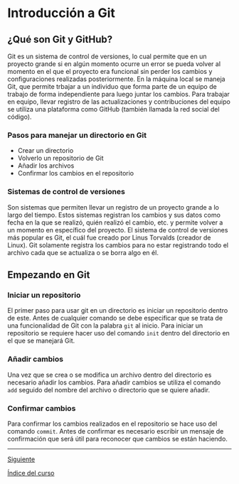 # Introducción a Git

## ¿Qué son Git y GitHub?

Git es un sistema de control de versiones, lo cual permite que en un proyecto grande si en algún momento ocurre un error se pueda volver al momento en el que el proyecto era funcional sin perder los cambios y configuraciones realizadas posteriormente. En la máquina local se maneja Git, que permite trbajar a un individuo que forma parte de un equipo de trabajo de forma independiente para luego juntar los cambios. Para trabajar en equipo, llevar registro de las actualizaciones y contribuciones del equipo se utiliza una plataforma como GitHub (también llamada la red social del código).

### Pasos para manejar un directorio en Git

- Crear un directorio
- Volverlo un repositorio de Git
- Añadir los archivos
- Confirmar los cambios en el repositorio

### Sistemas de control de versiones

Son sistemas que permiten llevar un registro de un proyecto grande a lo largo del tiempo. Estos sistemas registran los cambios y sus datos como fecha en la que se realizó, quién realizó el cambio, etc. y permite volver a un momento en específico del proyecto. El sistema de control de versiones más popular es Git, el cuál fue creado por Linus Torvalds (creador de Linux). Git solamente registra los cambios para no estar registrando todo el archivo cada que se actualiza o se borra algo en él.


## Empezando en Git

### Iniciar un repositorio

El primer paso para usar git en un directorio es iniciar un repositorio dentro de este. Antes de cualquier comando se debe especificar que se trata de una funcionalidad de Git con la palabra `git` al inicio. Para iniciar un repositorio se requiere hacer uso del comando `init` dentro del directorio en el que se manejará Git.

### Añadir cambios

Una vez que se crea o se modifica un archivo dentro del directorio es necesario añadir los cambios. Para añadir cambios se utiliza el comando `add` seguido del nombre del archivo o directorio que se quiere añadir.

### Confirmar cambios

Para confirmar los cambios realizados en el repositorio se hace uso del comando `commit`. Antes de confirmar es necesario escribir un mensaje de confirmación que será útil para reconocer que cambios se están haciendo.


---

[Siguiente](./InstallingGit_GitBash.md)

[Índice del curso](../Index.md)

